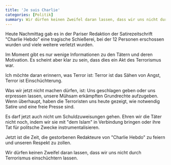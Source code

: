```yaml
---
title: 'Je suis Charlie'
categories: [Politik]
summary: Wir dürfen keinen Zweifel daran lassen, dass wir uns nicht durch Terrorismus einschüchtern lassen
---
```


Heute Nachmittag gab es in der Pariser Redaktion der Satirezeitschrift "Charlie Hebdo" eine tragische Schießerei, bei der 12 Personen erschossen wurden und viele weitere verletzt wurden. 

Im Moment gibt es nur wenige Informationen zu den Tätern und deren Motivation. Es scheint aber klar zu sein, dass dies ein Akt des Terrorismus war.

Ich möchte daran erinnern, was Terror ist: Terror ist das Sähen von Angst, Terror ist Einschüchterung.

Was wir jetzt nicht machen dürfen, ist: Uns geschlagen geben oder uns erpressen lassen, unsere Mühsam erkämpften Grundrechte aufzugeben. Wenn überhaupt, haben die Terroristen uns heute gezeigt, wie notwendig Satire und eine freie Presse sind.

Es darf jetzt auch nicht um Schuldzuweisungen gehen. Ehren wir die Täter nicht noch, indem wir sie mit "dem Islam" in Verbindung bringen oder ihre Tat für politsche Zwecke instrumentalisieren.

Jetzt ist die Zeit, die gestorbenen Redakteure von "Charlie Hebdo" zu feiern und unseren Respekt zu zollen.

Wir dürfen keinen Zweifel daran lassen, dass wir uns nicht durch Terrorismus einschüchtern lassen.